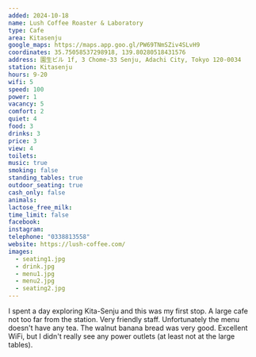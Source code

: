 ```yaml
---
added: 2024-10-18
name: Lush Coffee Roaster & Laboratory
type: Cafe
area: Kitasenju
google_maps: https://maps.app.goo.gl/PW69TNmSZiv4SLvH9
coordinates: 35.75058537298918, 139.80280518431576
address: 園生ビル 1f, 3 Chome-33 Senju, Adachi City, Tokyo 120-0034
station: Kitasenju
hours: 9-20
wifi: 5
speed: 100
power: 1
vacancy: 5
comfort: 2
quiet: 4
food: 3
drinks: 3
price: 3
view: 4
toilets: 
music: true
smoking: false
standing_tables: true
outdoor_seating: true
cash_only: false
animals: 
lactose_free_milk: 
time_limit: false
facebook: 
instagram: 
telephone: "0338813558"
website: https://lush-coffee.com/
images:
  - seating1.jpg
  - drink.jpg
  - menu1.jpg
  - menu2.jpg
  - seating2.jpg
---
```


I spent a day exploring Kita-Senju and this was my first stop. A large cafe not too far from the station. Very friendly staff. Unfortunately the menu doesn't have any tea. The walnut banana bread was very good. Excellent WiFi, but I didn't really see any power outlets (at least not at the large tables).
